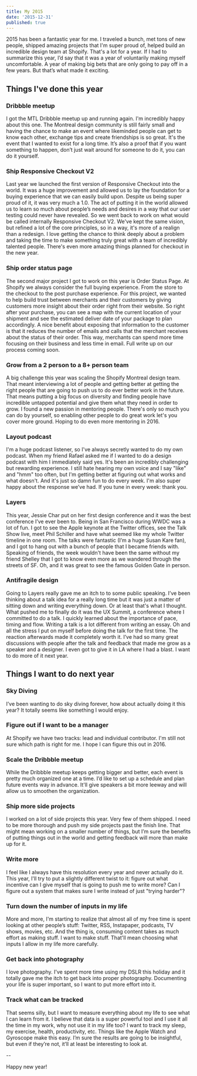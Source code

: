```yaml
---
title: My 2015
date: '2015-12-31'
published: true
---
```


2015 has been a fantastic year for me. I traveled a bunch, met tons of new people, shipped amazing projects that I'm super proud of, helped build an incredible design team at Shopify. That's a lot for a year. If I had to summarize this year, I’d say that it was a year of voluntarily making myself uncomfortable. A year of making big bets that are only going to pay off in a few years. But that’s what made it exciting.

## Things I've done this year
### Dribbble meetup
I got the MTL Dribbble meetup up and running again. I'm incredibly happy about this one. The Montreal design community is still fairly small and having the chance to make an event where likeminded people can get to know each other, exchange tips and create friendships is so great. It's the event that I wanted to exist for a long time. It’s also a proof that if you want something to happen, don’t just wait around for someone to do it, you can do it yourself.

### Ship Responsive Checkout V2
Last year we launched the first version of Responsive Checkout into the world. It was a huge improvement and allowed us to lay the foundation for a buying experience that we can easily build upon. Despite us being super proud of it, it was very much a 1.0. The act of putting it in the world allowed us to learn so much about people’s needs and desires in a way that our user testing could never have revealed. So we went back to work on what would be called internally Responsive Checkout V2. We've kept the same vision, but refined a lot of the core principles, so in a way, it's more of a realign than a redesign. I love getting the chance to think deeply about a problem and taking the time to make something truly great with a team of incredibly talented people. There's even more amazing things planned for checkout in the new year.

### Ship order status page
The second major project I got to work on this year is Order Status Page. At Shopify we always consider the full buying experience. From the store to the checkout to the post purchase experience. For this project, we wanted to help build trust between merchants and their customers by giving customers more insight about their order right from their website. So right after your purchase, you can see a map with the current location of your shipment and see the estimated deliver date of your package to plan accordingly. A nice benefit about exposing that information to the customer is that it reduces the number of emails and calls that the merchant receives about the status of their order. This way, merchants can spend more time focusing on their business and less time in email. Full write up on our process coming soon.

### Grow from a 2 person to a 8+ person team
A big challenge this year was scaling the Shopify Montreal design team. That meant interviewing a lot of people and getting better at getting the right people that are going to push us to do ever better work in the future. That means putting a big focus on diversity and finding people have incredible untapped potential and give them what they need in order to grow. I found a new passion in mentoring people. There's only so much you can do by yourself, so enabling other people to do great work let's you cover more ground. Hoping to do even more mentoring in 2016.

### Layout podcast
I'm a huge podcast listener, so I've always secretly wanted to do my own podcast. When my friend Rafael asked me if I wanted to do a design podcast with him I immediately said yes. It's been an incredibly challenging but rewarding experience. I still hate hearing my own voice and I say "like" and "hmm" too often, but I'm getting better at figuring out what works and what doesn't. And it's just so damn fun to do every week. I'm also super happy about the response we’ve had. If you tune in every week: thank you.

### Layers
This year, Jessie Char put on her first design conference and it was the best conference I’ve ever been to. Being in San Francisco during WWDC was a lot of fun. I got to see the Apple keynote at the Twitter offices, see the Talk Show live, meet Phil Schiller and have what seemed like my whole Twitter timeline in one room. The talks were fantastic (I’m a huge Susan Kare fan), and I got to hang out with a bunch of people that I became friends with. Speaking of friends, the week wouldn't have been the same without my friend Shelley that I got to know even more as we wandered through the streets of SF. Oh, and it was great to see the famous Golden Gate in person.

### Antifragile design
Going to Layers really gave me an itch to to some public speaking. I’ve been thinking about a talk idea for a really long time but it was just a matter of sitting down and writing everything down. Or at least that's what I thought. What pushed me to finally do it was the UX Summit, a conference where I committed to do a talk. I quickly learned about the importance of pace, timing and flow. Writing a talk is a lot different from writing an essay. Oh and all the stress I put on myself before doing the talk for the first time. The reaction afterwards made it completely worth it. I’ve had so many great discussions with people after the talk and feedback that made me grow as a speaker and a designer. I even got to give it in LA where I had a blast. I want to do more of it next year.

## Things I want to do next year
### Sky Diving
I’ve been wanting to do sky diving forever, how about actually doing it this year? It totally seems like something I would enjoy.

### Figure out if I want to be a manager
At Shopify we have two tracks: lead and individual contributor. I'm still not sure which path is right for me. I hope I can figure this out in 2016.

### Scale the Dribbble meetup
While the Dribbble meetup keeps getting bigger and better, each event is pretty much organized one at a time. I’d like to set up a schedule and plan future events way in advance. It'll give speakers a bit more leeway and will allow us to smoothen the organization.

### Ship more side projects
I worked on a lot of side projects this year. Very few of them shipped. I need to be more thorough and push my side projects past the finish line. That might mean working on a smaller number of things, but I’m sure the benefits of putting things out in the world and getting feedback will more than make up for it.

### Write more
I feel like I always have this resolution every year and never actually do it. This year, I'll try to put a slightly different twist to it: figure out what incentive can I give myself that is going to push me to write more? Can I figure out a system that makes sure I write instead of just "trying harder"?

### Turn down the number of inputs in my life
More and more, I'm starting to realize that almost all of my free time is spent looking at other people’s stuff: Twitter, RSS, Instapaper, podcasts, TV shows, movies, etc. And the thing is, consuming content takes as much effort as making stuff. I want to make stuff. That'll mean choosing what inputs I allow in my life more carefully.

### Get back into photography
I love photography. I’ve spent more time using my DSLR this holiday and it totally gave me the itch to get back into proper photography. Documenting your life is super important, so I want to put more effort into it.

### Track what can be tracked
That seems silly, but I want to measure everything about my life to see what I can learn from it. I believe that data is a super powerful tool and I use it all the time in my work, why not use it in my life too? I want to track my sleep, my exercise, health, productivity, etc. Things like the Apple Watch and Gyroscope make this easy. I’m sure the results are going to be insightful, but even if they’re not, it’ll at least be interesting to look at.

-- 

Happy new year!
